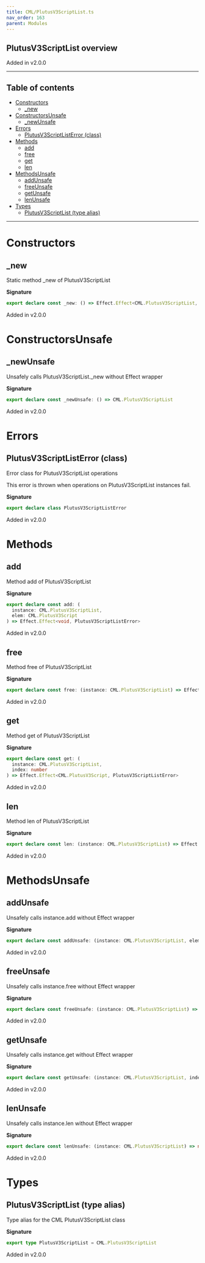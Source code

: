 ```yaml
---
title: CML/PlutusV3ScriptList.ts
nav_order: 163
parent: Modules
---
```


## PlutusV3ScriptList overview

Added in v2.0.0

---

<h2 class="text-delta">Table of contents</h2>

- [Constructors](#constructors)
  - [\_new](#_new)
- [ConstructorsUnsafe](#constructorsunsafe)
  - [\_newUnsafe](#_newunsafe)
- [Errors](#errors)
  - [PlutusV3ScriptListError (class)](#plutusv3scriptlisterror-class)
- [Methods](#methods)
  - [add](#add)
  - [free](#free)
  - [get](#get)
  - [len](#len)
- [MethodsUnsafe](#methodsunsafe)
  - [addUnsafe](#addunsafe)
  - [freeUnsafe](#freeunsafe)
  - [getUnsafe](#getunsafe)
  - [lenUnsafe](#lenunsafe)
- [Types](#types)
  - [PlutusV3ScriptList (type alias)](#plutusv3scriptlist-type-alias)

---

# Constructors

## \_new

Static method \_new of PlutusV3ScriptList

**Signature**

```ts
export declare const _new: () => Effect.Effect<CML.PlutusV3ScriptList, PlutusV3ScriptListError>
```

Added in v2.0.0

# ConstructorsUnsafe

## \_newUnsafe

Unsafely calls PlutusV3ScriptList.\_new without Effect wrapper

**Signature**

```ts
export declare const _newUnsafe: () => CML.PlutusV3ScriptList
```

Added in v2.0.0

# Errors

## PlutusV3ScriptListError (class)

Error class for PlutusV3ScriptList operations

This error is thrown when operations on PlutusV3ScriptList instances fail.

**Signature**

```ts
export declare class PlutusV3ScriptListError
```

Added in v2.0.0

# Methods

## add

Method add of PlutusV3ScriptList

**Signature**

```ts
export declare const add: (
  instance: CML.PlutusV3ScriptList,
  elem: CML.PlutusV3Script
) => Effect.Effect<void, PlutusV3ScriptListError>
```

Added in v2.0.0

## free

Method free of PlutusV3ScriptList

**Signature**

```ts
export declare const free: (instance: CML.PlutusV3ScriptList) => Effect.Effect<void, PlutusV3ScriptListError>
```

Added in v2.0.0

## get

Method get of PlutusV3ScriptList

**Signature**

```ts
export declare const get: (
  instance: CML.PlutusV3ScriptList,
  index: number
) => Effect.Effect<CML.PlutusV3Script, PlutusV3ScriptListError>
```

Added in v2.0.0

## len

Method len of PlutusV3ScriptList

**Signature**

```ts
export declare const len: (instance: CML.PlutusV3ScriptList) => Effect.Effect<number, PlutusV3ScriptListError>
```

Added in v2.0.0

# MethodsUnsafe

## addUnsafe

Unsafely calls instance.add without Effect wrapper

**Signature**

```ts
export declare const addUnsafe: (instance: CML.PlutusV3ScriptList, elem: CML.PlutusV3Script) => void
```

Added in v2.0.0

## freeUnsafe

Unsafely calls instance.free without Effect wrapper

**Signature**

```ts
export declare const freeUnsafe: (instance: CML.PlutusV3ScriptList) => void
```

Added in v2.0.0

## getUnsafe

Unsafely calls instance.get without Effect wrapper

**Signature**

```ts
export declare const getUnsafe: (instance: CML.PlutusV3ScriptList, index: number) => CML.PlutusV3Script
```

Added in v2.0.0

## lenUnsafe

Unsafely calls instance.len without Effect wrapper

**Signature**

```ts
export declare const lenUnsafe: (instance: CML.PlutusV3ScriptList) => number
```

Added in v2.0.0

# Types

## PlutusV3ScriptList (type alias)

Type alias for the CML PlutusV3ScriptList class

**Signature**

```ts
export type PlutusV3ScriptList = CML.PlutusV3ScriptList
```

Added in v2.0.0
